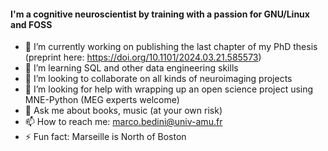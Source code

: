 #### I'm a cognitive neuroscientist by training with a passion for GNU/Linux and FOSS 

- 🔭 I’m currently working on publishing the last chapter of my PhD thesis (preprint here: https://doi.org/10.1101/2024.03.21.585573)
- 🌱 I’m learning SQL and other data engineering skills
- 👯 I’m looking to collaborate on all kinds of neuroimaging projects
- 🤔 I’m looking for help with wrapping up an open science project using MNE-Python (MEG experts welcome)
- 💬 Ask me about books, music (at your own risk)
- 📫 How to reach me: marco.bedini@univ-amu.fr
- ⚡ Fun fact: Marseille is North of Boston

<!--
**mbedini/mbedini** is a ✨ _special_ ✨ repository because its `README.md` (this file) appears on your GitHub profile.

